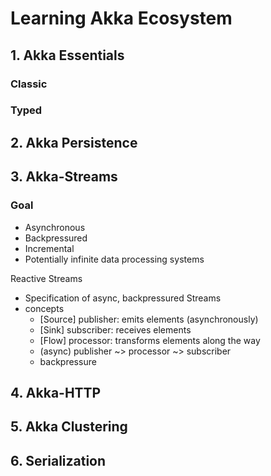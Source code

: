 # Learning Akka Ecosystem

## 1. Akka Essentials

### Classic

### Typed


## 2. Akka Persistence


## 3. Akka-Streams

### Goal

- Asynchronous
- Backpressured
- Incremental
- Potentially infinite data processing systems

Reactive Streams
  - Specification of async, backpressured Streams
  - concepts
    - [Source] publisher: emits elements (asynchronously)
    - [Sink]   subscriber: receives elements
    - [Flow]   processor: transforms elements along the way
    - (async) publisher ~> processor ~> subscriber
    - backpressure


## 4. Akka-HTTP

## 5. Akka Clustering

## 6. Serialization
